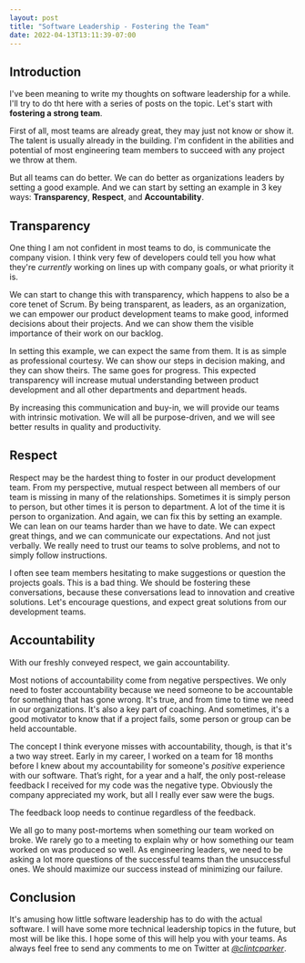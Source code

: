 ```yaml
---
layout: post
title: "Software Leadership - Fostering the Team"
date: 2022-04-13T13:11:39-07:00
---
```


## Introduction
I've been meaning to write my thoughts on software leadership for a while. I'll try to do tht here with a series of posts on the topic. Let's start with **fostering a strong team**.

First of all, most teams are already great, they may just not know or show it. The talent is usually already in the building. I'm confident in the abilities and potential of most engineering team members to succeed with any project we throw at them. 

But all teams can do better. We can do better as organizations leaders by setting a good example. And we can start by setting an example in 3 key ways: **Transparency**, **Respect**, and **Accountability**.

## Transparency
One thing I am not confident in most teams to do, is communicate the company vision. I think very few of developers could tell you how what they're _currently_ working on lines up with company goals, or what priority it is.

We can start to change this with transparency, which happens to also be a core tenet of Scrum. By being transparent, as leaders, as an organization, we can empower our product development teams to make good, informed decisions about their projects. And we can show them the visible importance of their work on our backlog.

In setting this example, we can expect the same from them. It is as simple as professional courtesy. We can show our steps in decision making, and they can show theirs. The same goes for progress. This expected transparency will increase mutual understanding between product development and all other departments and department heads.

By increasing this communication and buy-in, we will provide our teams with intrinsic motivation. We will all be purpose-driven, and we will see better results in quality and productivity.

## Respect
Respect may be the hardest thing to foster in our product development team. From my perspective, mutual respect between all members of our team is missing in many of the relationships. Sometimes it is simply person to person, but other times it is person to department. A lot of the time it is person to organization. And again, we can fix this by setting an example. We can lean on our teams harder than we have to date. We can expect great things, and we can communicate our expectations. And not just verbally. We really need to trust our teams to solve problems, and not to simply follow instructions.

I often see team members hesitating to make suggestions or question the projects goals. This is a bad thing. We should be fostering these conversations, because these conversations lead to innovation and creative solutions. Let's encourage questions, and expect great solutions from our development teams.

## Accountability
With our freshly conveyed respect, we gain accountability. 

Most notions of accountability come from negative perspectives. We only need to foster accountability because we need someone to be accountable for something that has gone wrong. It's true, and from time to time we need in our organizations. It's also a key part of coaching. And sometimes, it's a good motivator to know that if a project fails, some person or group can be held accountable. 

The concept I think everyone misses with accountability, though, is that it's a two way street. Early in my career, I worked on a team for 18 months before I knew about my accountability for someone's _positive_ experience with our software. That’s right, for a year and a half, the only post-release feedback I received for my code was the negative type. Obviously the company appreciated my work, but all I really ever saw were the bugs.

The feedback loop needs to continue regardless of the feedback. 

We all go to many post-mortems when something our team worked on broke. We rarely go to a meeting to explain why or how something our team worked on was produced so well. As engineering leaders, we need to be asking a lot more questions of the successful teams than the unsuccessful ones. We should maximize our success instead of minimizing our failure. 

## Conclusion
It's amusing how little software leadership has to do with the actual software. I will have some more technical leadership topics in the future, but most will be like this. I hope some of this will help you with your teams. As always feel free to send any comments to me on Twitter at *[@clintcparker](https://twitter.com/clintcparker)*.